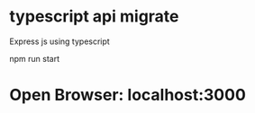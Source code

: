 # typescript api migrate
Express js using typescript

npm run start

# Open Browser: localhost:3000

